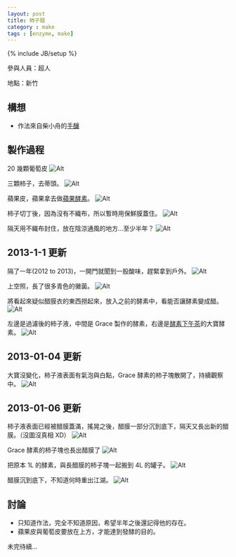 ```yaml
---
layout: post
title: 柿子醋
category : make
tags : [enzyme, make]
---
```

{% include JB/setup %}

參與人員：超人

地點：新竹

## 構想

* 作法來自柴小舟的[手釀](http://www.books.com.tw/activity/2010/05/synchau/hand/)

## 製作過程

20 幾顆葡萄皮
![Alt](/img/make/2012-12-24/IMG_20121223_204734.jpg)

三顆柿子，去蒂頭。
![Alt](/img/make/2012-12-24/IMG_20121223_210906.jpg)

蘋果皮，蘋果拿去做[蘋果酵素](/make/2012/12/23/apple)。
![Alt](/img/make/2012-12-24/IMG_20121223_211021.jpg)

柿子切丁後，因為沒有不織布，所以暫時用保鮮膜蓋住。
![Alt](/img/make/2012-12-24/IMG_20121223_212441.jpg)

隔天用不織布封住，放在陰涼通風的地方...至少半年？
![Alt](/img/make/2012-12-24/IMG_20121225_001136.jpg)

## 2013-1-1 更新

隔了一年(2012 to 2013)，一開門就聞到一股酸味，趕緊拿到戶外。
![Alt](/img/make/2012-12-24/IMG_20130101_001546.jpg)

上空照，長了很多青色的黴菌。
![Alt](/img/make/2012-12-24/IMG_20130101_110909.jpg)

將看起來疑似醋膜衣的東西撈起來，放入之前的酵素中，看能否讓酵素變成醋。
![Alt](/img/make/2012-12-24/IMG_20130101_112148.jpg)

左邊是過濾後的柿子液，中間是 Grace 製作的酵素，右邊是[酵素下午茶](/make/2012/10/20/tea-time)的大寶酵素。
![Alt](/img/make/2012-12-24/IMG_20130101_112254.jpg)

## 2013-01-04 更新

大寶沒變化，柿子液表面有氣泡與白點，Grace 酵素的柿子塊散開了，持續觀察中。
![Alt](/img/make/2012-12-24/IMG_20130104_121741.jpg)

## 2013-01-06 更新

柿子液表面已經被醋膜蓋滿，搖晃之後，醋膜一部分沉到底下，隔天又長出新的醋膜。（沒圖沒真相  XD）
![Alt](/img/make/2012-12-24/IMG_20130106_102227.jpg)

Grace 酵素的柿子塊也長出醋膜了
![Alt](/img/make/2012-12-24/IMG_20130106_111447.jpg)

把原本 1L 的酵素，與長醋膜的柿子塊一起搬到 4L 的罐子。
![Alt](/img/make/2012-12-24/IMG_20130106_111504.jpg)

醋膜沉到底下，不知道何時重出江湖。
![Alt](/img/make/2012-12-24/IMG_20130106_111851.jpg)

## 討論

* 只知道作法，完全不知道原因，希望半年之後還記得他的存在。
* 蘋果皮與葡萄皮要放在上方，才能達到發酵的目的。

未完待續...

